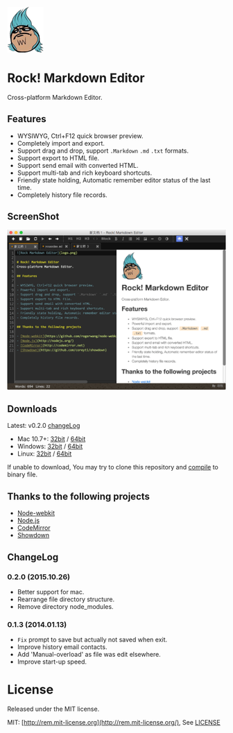 ![Rock Markdown Editor](/src/logo.png)

# Rock! Markdown Editor
Cross-platform Markdown Editor.

## Features

- WYSIWYG, Ctrl+F12 quick browser preview.
- Completely import and export.
- Support drag and drop, support `.Markdown` `.md` `.txt` formats.
- Support export to HTML file.
- Support send email with converted HTML.
- Support multi-tab and rich keyboard shortcuts.
- Friendly state holding, Automatic remember editor status of the last time.
- Completely history file records.

## ScreenShot

![Rock Markdown Editor](/docs/macshow.png)

## Downloads

Latest: v0.2.0 [changeLog](#changelog)

- Mac 10.7+: [32bit](https://www.dropbox.com/s/e9f1x258qi193es/Rock_Markdown_v0.2.0_osx32.zip?dl=0) / [64bit](https://www.dropbox.com/s/i0x1slhovyq3o0b/Rock_Markdown_v0.2.0_osx64.zip?dl=0)
- Windows: [32bit](https://www.dropbox.com/s/m5237obl3qgl3qy/Rock_Markdown_v0.2.0_win32.zip?dl=0) / [64bit](https://www.dropbox.com/s/5qon41y051ofjl2/Rock_Markdown_v0.2.0_win64.zip?dl=0)
- Linux: [32bit](https://www.dropbox.com/s/u7zoyg3mkm2oq2i/Rock_Markdown_v0.2.0_linux32.zip?dl=0) / [64bit](https://www.dropbox.com/s/otwpvfi4ycs5oj4/Rock_Markdown_v0.2.0_linux64.zip?dl=0)

If unable to download, You may try to clone this repository and [compile](http://strongloop.com/strongblog/creating-desktop-applications-with-node-webkit/) to binary file.

## Thanks to the following projects

- [Node-webkit](https://github.com/rogerwang/node-webkit)
- [Node.js](http://nodejs.org/)
- [CodeMirror](http://codemirror.net)
- [Showdown](https://github.com/coreyti/showdown)

## ChangeLog

### 0.2.0 (2015.10.26)
- Better support for mac.
- Rearrange file directory structure.
- Remove directory node_modules.

### 0.1.3 (2014.01.13)
- `Fix` prompt to save but actually not saved when exit.
- Improve history email contacts.
- Add 'Manual-overload' as file was edit elsewhere.
- Improve start-up speed.

# License
Released under the MIT license.

MIT: [http://rem.mit-license.org](http://rem.mit-license.org/), See [LICENSE](/LICENSE)
